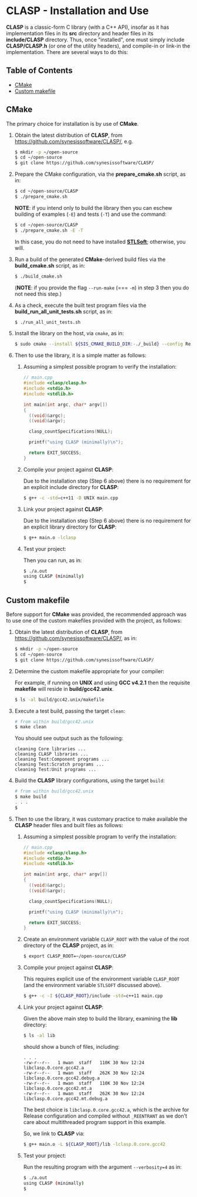 # CLASP - Installation and Use <!-- omit in toc -->

**CLASP** is a classic-form C library (with a C++ API), insofar as it has implementation files in its **src** directory and header files in its **include/CLASP** directory. Thus, once "installed", one must simply include **CLASP/CLASP.h** (or one of the utility headers), and compile-in or link-in the implementation. There are several ways to do this:


## Table of Contents <!-- omit in toc -->

- [CMake](#cmake)
- [Custom makefile](#custom-makefile)




## CMake

The primary choice for installation is by use of **CMake**.

1. Obtain the latest distribution of **CLASP**, from
   https://github.com/synesissoftware/CLASP/, e.g.

   ```bash
   $ mkdir -p ~/open-source
   $ cd ~/open-source
   $ git clone https://github.com/synesissoftware/CLASP/
   ```

2. Prepare the CMake configuration, via the **prepare_cmake.sh** script, as
   in:

   ```bash
   $ cd ~/open-source/CLASP
   $ ./prepare_cmake.sh
   ```

   **NOTE**: if you intend only to build the library then you can eschew building of examples (`-E`) and tests (`-T`) and use the command:

   ```bash
   $ cd ~/open-source/CLASP
   $ ./prepare_cmake.sh -E -T
   ```

   In this case, you do not need to have installed [**STLSoft**](https://github.com/synesissoftware/STLSoft-1.10); otherwise, you will.

3. Run a build of the generated **CMake**-derived build files via the
   **build_cmake.sh** script, as in:

   ```bash
   $ ./build_cmake.sh
   ```

   (**NOTE**: if you provide the flag `--run-make` (=== `-m`) in step 3 then you do
   not need this step.)

4. As a check, execute the built test program files via the
   **build_run_all_unit_tests.sh** script, as in:

   ```bash
   $ ./run_all_unit_tests.sh
   ```

5. Install the library on the host, via `cmake`, as in:


   ```bash
   $ sudo cmake --install ${SIS_CMAKE_BUILD_DIR:-./_build} --config Release
   ```

7. Then to use the library, it is a simple matter as follows:

   1. Assuming a simplest possible program to verify the installation:

        ```cpp
        // main.cpp
        #include <clasp/clasp.h>
        #include <stdio.h>
        #include <stdlib.h>

        int main(int argc, char* argv[])
        {
          ((void)&argc);
          ((void)&argv);

          clasp_countSpecifications(NULL);

          printf("using CLASP (minimally)\n");

          return EXIT_SUCCESS;
        }
        ```

   2. Compile your project against **CLASP**:

      Due to the installation step (Step 6 above) there is no requirement
      for an explicit include directory for **CLASP**:

      ```bash
      $ g++ -c -std=c++11 -D UNIX main.cpp
      ```

   3. Link your project against **CLASP**:

      Due to the installation step (Step 6 above) there is no requirement
      for an explicit library directory for **CLASP**:

      ```bash
      $ g++ main.o -lclasp
      ```

   4. Test your project:

      Then you can run, as in:

      ```bash
      $ ./a.out
      using CLASP (minimally)
      $
      ```


## Custom makefile

Before support for **CMake** was provided, the recommended approach was to
use one of the custom makefiles provided with the project, as follows:

1. Obtain the latest distribution of **CLASP**, from
   https://github.com/synesissoftware/CLASP/, as in:

   ```bash
   $ mkdir -p ~/open-source
   $ cd ~/open-source
   $ git clone https://github.com/synesissoftware/CLASP/
   ```

2. Determine the custom makefile appropriate for your compiler:

   For example, if running on **UNIX** and using **GCC v4.2.1** then the
   requisite **makefile** will reside in **build/gcc42.unix**.

   ```bash
   $ ls -al build/gcc42.unix/makefile
   ```

3. Execute a test build, passing the target `clean`:

   ```bash
   # from within build/gcc42.unix
   $ make clean
   ```

   You should see output such as the following:

   ```
   cleaning Core libraries ...
   cleaning CLASP libraries ...
   cleaning Test:Component programs ...
   cleaning Test:Scratch programs ...
   cleaning Test:Unit programs ...
   ```

4. Build the **CLASP** library configurations, using the target `build`:

   ```bash
   # from within build/gcc42.unix
   $ make build
   . . .
   $
   ```

6. Then to use the library, it was customary practice to make available the
   **CLASP** header files and built files as follows:

   1. Assuming a simplest possible program to verify the installation:

        ```cpp
        // main.cpp
        #include <clasp/clasp.h>
        #include <stdio.h>
        #include <stdlib.h>

        int main(int argc, char* argv[])
        {
          ((void)&argc);
          ((void)&argv);

          clasp_countSpecifications(NULL);

          printf("using CLASP (minimally)\n");

          return EXIT_SUCCESS;
        }
        ```

   2. Create an environment variable `CLASP_ROOT` with the value of the
      root directory of the **CLASP** project, as in:

      ```bash
      $ export CLASP_ROOT=~/open-source/CLASP
      ```

   3. Compile your project against **CLASP**:

      This requires explicit use of the environment variable `CLASP_ROOT`
      (and the environment variable `STLSOFT` discussed above).

      ```bash
      $ g++ -c -I ${CLASP_ROOT}/include -std=c++11 main.cpp
      ```

   4. Link your project against **CLASP**:

      Given the above main step to build the library, examining the **lib**
      directory:

      ```bash
      $ ls -al lib
      ```

      should show a bunch of files, including:

      ```
      . . .
      -rw-r--r--   1 mwan  staff   110K 30 Nov 12:24 libclasp.0.core.gcc42.a
      -rw-r--r--   1 mwan  staff   262K 30 Nov 12:24 libclasp.0.core.gcc42.debug.a
      -rw-r--r--   1 mwan  staff   110K 30 Nov 12:24 libclasp.0.core.gcc42.mt.a
      -rw-r--r--   1 mwan  staff   262K 30 Nov 12:24 libclasp.0.core.gcc42.mt.debug.a
      ```

      The best choice is `libclasp.0.core.gcc42.a`, which is the archive
      for Release configuration and compiled without `_REENTRANT` as we
      don't care about multithreaded program support in this example.

      So, we link to **CLASP** via:

      ```bash
      $ g++ main.o -L ${CLASP_ROOT}/lib -lclasp.0.core.gcc42
      ```

   5. Test your project:

      Run the resulting program with the argument `--verbosity=4` as in:

      ```bash
      $ ./a.out
      using CLASP (minimally)
      $
      ```


<!-- ########################### end of file ########################### -->


